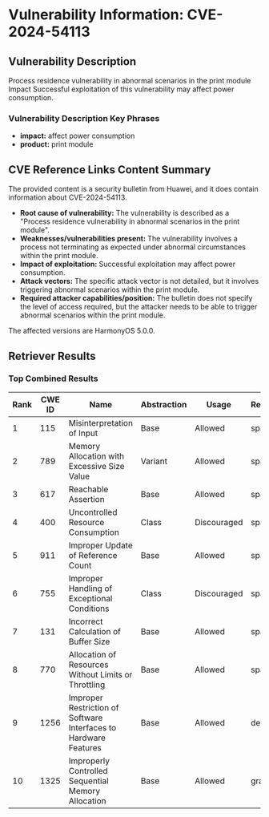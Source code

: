# Vulnerability Information: CVE-2024-54113

## Vulnerability Description
Process residence vulnerability in abnormal scenarios in the print module Impact Successful exploitation of this vulnerability may affect power consumption.

### Vulnerability Description Key Phrases
- **impact:** affect power consumption
- **product:** print module

## CVE Reference Links Content Summary
The provided content is a security bulletin from Huawei, and it does contain information about CVE-2024-54113.

- **Root cause of vulnerability:** The vulnerability is described as a "Process residence vulnerability in abnormal scenarios in the print module".
- **Weaknesses/vulnerabilities present:** The vulnerability involves a process not terminating as expected under abnormal circumstances within the print module.
- **Impact of exploitation:** Successful exploitation may affect power consumption.
- **Attack vectors:** The specific attack vector is not detailed, but it involves triggering abnormal scenarios within the print module.
- **Required attacker capabilities/position:** The bulletin does not specify the level of access required, but the attacker needs to be able to trigger abnormal scenarios within the print module.

The affected versions are HarmonyOS 5.0.0.

## Retriever Results

### Top Combined Results

| Rank | CWE ID | Name | Abstraction | Usage  | Retrievers | Individual Scores |
|------|--------|------|-------------|-------|------------|-------------------|
| 1 | 115 | Misinterpretation of Input | Base | Allowed | sparse | 0.038 |
| 2 | 789 | Memory Allocation with Excessive Size Value | Variant | Allowed | sparse | 0.036 |
| 3 | 617 | Reachable Assertion | Base | Allowed | sparse | 0.036 |
| 4 | 400 | Uncontrolled Resource Consumption | Class | Discouraged | sparse | 0.035 |
| 5 | 911 | Improper Update of Reference Count | Base | Allowed | sparse | 0.035 |
| 6 | 755 | Improper Handling of Exceptional Conditions | Class | Discouraged | sparse | 0.035 |
| 7 | 131 | Incorrect Calculation of Buffer Size | Base | Allowed | sparse | 0.035 |
| 8 | 770 | Allocation of Resources Without Limits or Throttling | Base | Allowed | sparse | 0.035 |
| 9 | 1256 | Improper Restriction of Software Interfaces to Hardware Features | Base | Allowed | dense | 0.532 |
| 10 | 1325 | Improperly Controlled Sequential Memory Allocation | Base | Allowed | graph | 0.003 |

